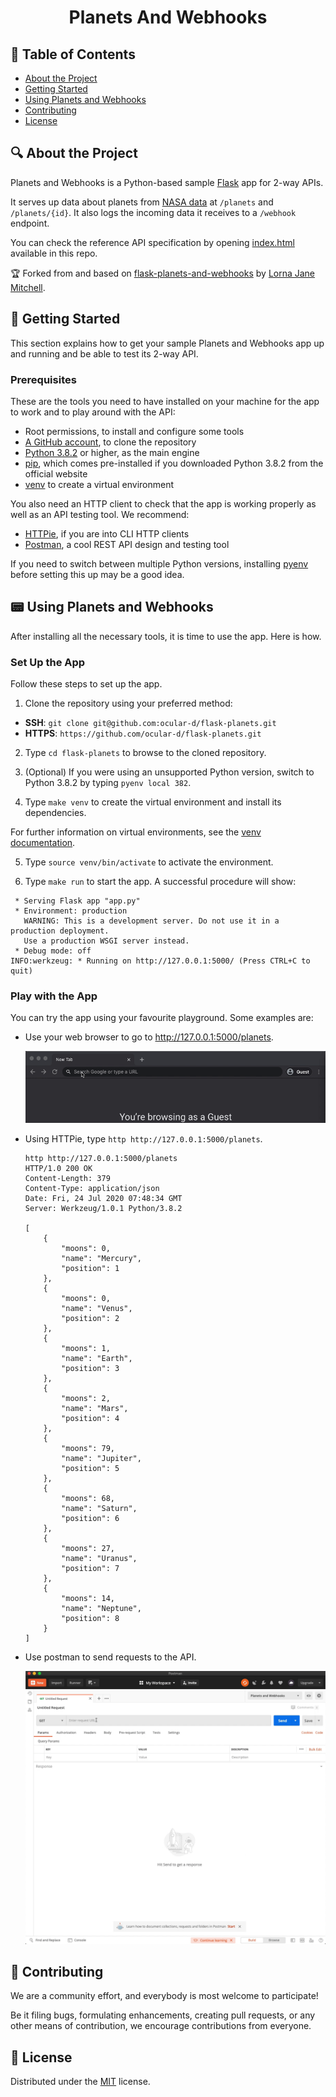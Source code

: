 <div align="center">

# Planets And Webhooks

</div>

## 📖 Table of Contents

- [About the Project](#📄-about)
- [Getting Started](#🚀-getting-started)
- [Using Planets and Webhooks](#📟-using-planets-and-webhooks)
- [Contributing](#🤝-contributing)
- [License](#📝-license)

## 🔍 About the Project

Planets and Webhooks is a Python-based sample [Flask](https://flask.palletsprojects.com/en/1.1.x/ "Link to Flask website") app for 2-way APIs.

It serves up data about planets from [NASA data](https://solarsystem.nasa.gov/moons/in-depth/ "Link to NASA") at `/planets` and `/planets/{id}`. It also logs the incoming data it receives to a `/webhook` endpoint.

You can check the reference API specification by opening [index.html](/openapi/index.html) available in this repo.

🏆 Forked from and based on [flask-planets-and-webhooks](https://github.com/lornajane/flask-planets-and-webhooks "Link to the original Planets and Webhooks GitHub project") by [Lorna Jane Mitchell](https://lornajane.net/ "Link to Lorna Jane Mitchell's personal website").

## 🚀 Getting Started

This section explains how to get your sample Planets and Webhooks app up and running and be able to test its 2-way API.

### Prerequisites

These are the tools you need to have installed on your machine for the app to work and to play around with the API:

- Root permissions, to install and configure some tools
- [A GitHub account](https://github.com/join "Link to the GitHub sign up page"), to clone the repository
- [Python 3.8.2](https://www.python.org/downloads/release/python-382/ "Link to the Python 3.8.2 download page") or higher, as the main engine
- [pip](https://pip.pypa.io/en/stable/installing/ "Link to pip install instructions"), which comes pre-installed if you downloaded Python 3.8.2 from the official website
- [venv](https://docs.python.org/3/library/venv.html "Link to venv docs") to create a virtual environment

You also need an HTTP client to check that the app is working properly as well as an API testing tool. We recommend:
  - [HTTPie](https://httpie.org/ "Link to HTTPie"), if you are into CLI HTTP clients  
  - [Postman](https://www.postman.com/ "Link to Postman"), a cool REST API design and testing tool

If you need to switch between multiple Python versions, installing [pyenv](https://github.com/pyenv/pyenv "Link to pyenv") before setting this up may be a good idea.

## 📟 Using Planets and Webhooks

After installing all the necessary tools, it is time to use the app. Here is how.

### Set Up the App

Follow these steps to set up the app.

1. Clone the repository using your preferred method:

 - **SSH**: `git clone git@github.com:ocular-d/flask-planets.git`
 - **HTTPS**: `https://github.com/ocular-d/flask-planets.git`

2. Type `cd flask-planets` to browse to the cloned repository.

3. (Optional) If you were using an unsupported Python version, switch to Python 3.8.2 by typing `pyenv local 382`.

4. Type `make venv` to create the virtual environment and install its dependencies.

  For further information on virtual environments, see the [venv documentation](https://docs.python.org/3/tutorial/venv.html#creating-virtual-environments "Link to venv documentation").

5. Type `source venv/bin/activate` to activate the environment.

6. Type `make run` to start the app. A successful procedure will show:  
```shell
 * Serving Flask app "app.py"
 * Environment: production
   WARNING: This is a development server. Do not use it in a production deployment.
   Use a production WSGI server instead.
 * Debug mode: off
INFO:werkzeug: * Running on http://127.0.0.1:5000/ (Press CTRL+C to quit)
```

### Play with the App

You can try the app using your favourite playground. Some examples are:

- Use your web browser to go to http://127.0.0.1:5000/planets.

  ![Browser View](./docs/assets/browser-planets.gif)

- Using HTTPie, type `http http://127.0.0.1:5000/planets`.  
  ```shell
  http http://127.0.0.1:5000/planets
  HTTP/1.0 200 OK
  Content-Length: 379
  Content-Type: application/json
  Date: Fri, 24 Jul 2020 07:48:34 GMT
  Server: Werkzeug/1.0.1 Python/3.8.2

  [
      {
          "moons": 0,
          "name": "Mercury",
          "position": 1
      },
      {
          "moons": 0,
          "name": "Venus",
          "position": 2
      },
      {
          "moons": 1,
          "name": "Earth",
          "position": 3
      },
      {
          "moons": 2,
          "name": "Mars",
          "position": 4
      },
      {
          "moons": 79,
          "name": "Jupiter",
          "position": 5
      },
      {
          "moons": 68,
          "name": "Saturn",
          "position": 6
      },
      {
          "moons": 27,
          "name": "Uranus",
          "position": 7
      },
      {
          "moons": 14,
          "name": "Neptune",
          "position": 8
      }
  ]
  ```
- Use postman to send requests to the API.  

  ![Postman List Planets](./docs/assets/postman-planets.gif)

## 🤝 Contributing

We are a community effort, and everybody is most welcome to participate!

Be it filing bugs, formulating enhancements, creating pull requests, or any other means of contribution, we encourage contributions from everyone.

## 📝 License

Distributed under the [MIT](https://choosealicense.com/licenses/mit/ "Link to license") license.
